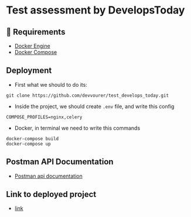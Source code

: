 # Test assessment by DevelopsToday


## 🐳 Requirements

- [Docker Engine](https://docs.docker.com/engine/install/)
- [Docker Compose](https://docs.docker.com/compose/install/)


## Deployment


 - First what we should to do its: 
```
git clone https://github.com/devvourer/test_develops_today.git
```
- Inside the project, we should create `.env` file, and write this config
```commandline
COMPOSE_PROFILES=nginx,celery
```

- Docker, in terminal we need to write this commands 
```
docker-compose build
docker-compose up
```

## Postman API Documentation

 - [Postman api documentation](https://www.postman.com/netex-kassa/workspace/test-developstoday/documentation/14689555-120ed368-739d-49b7-9b49-a7dfc3efff6e)

## Link to deployed project
 - [link](http://140.82.32.239:8000/api/article/)